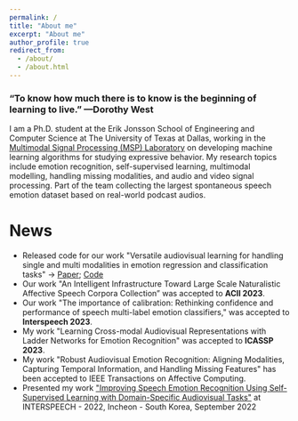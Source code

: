 ```yaml
---
permalink: /
title: "About me"
excerpt: "About me"
author_profile: true
redirect_from: 
  - /about/
  - /about.html
---
```


### “To know how much there is to know is the beginning of learning to live.” —Dorothy West

I am a Ph.D. student at the Erik Jonsson School of Engineering and Computer Science at The University of Texas at Dallas,
working in the [Multimodal Signal Processing (MSP) Laboratory](https://ecs.utdallas.edu/research/researchlabs/msp-lab/) on developing machine learning algorithms for studying expressive behavior. My research topics include emotion recognition, self-supervised learning, multimodal modelling, handling missing modalities, and audio and video signal processing. Part of the team collecting the largest spontaneous speech emotion dataset based on real-world podcast audios.

# News
* Released code for our work "Versatile audiovisual learning for handling single and multi modalities in emotion regression and classification tasks" -> [Paper](https://ecs.utdallas.edu/research/researchlabs/msp-lab/publications/Goncalves_2023_2.pdf); [Code](https://github.com/ilucasgoncalves/VAVL)
* Our work "An Intelligent Infrastructure Toward Large Scale Naturalistic Affective Speech Corpora Collection” was accepted to <b>ACII 2023</b>.
* Our work "The importance of calibration: Rethinking confidence and performance of speech multi-label emotion classifiers," was accepted to <b>Interspeech 2023</b>.
* My work "Learning Cross-modal Audiovisual Representations with Ladder Networks for Emotion Recognition" was accepted to <b>ICASSP 2023</b>.
* My work "Robust Audiovisual Emotion Recognition: Aligning Modalities, Capturing Temporal Information, and Handling Missing Features" has been accepted to IEEE Transactions on Affective Computing.
* Presented my work ["Improving Speech Emotion Recognition Using Self-Supervised Learning with Domain-Specific Audiovisual Tasks"](https://ecs.utdallas.edu/research/researchlabs/msp-lab/publications/Goncalves_2022_2.pdf) at INTERSPEECH - 2022, Incheon - South Korea, September 2022 

